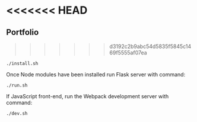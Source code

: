<<<<<<< HEAD
=======
## Portfolio
>>>>>>> d3192c2b9abc54d5835f5845c1469f5555af07ea
```
./install.sh
```
Once Node modules have been installed run Flask server with command:
```
./run.sh
```
If JavaScript front-end, run the Webpack development server with command:
```
./dev.sh
```
